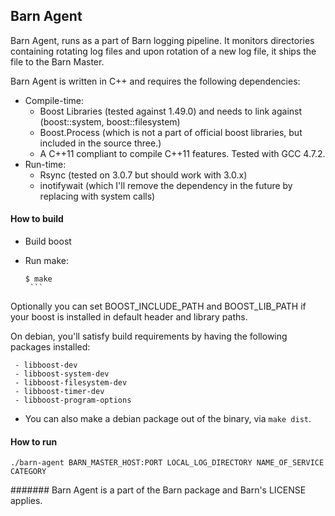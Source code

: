 Barn Agent
--------

Barn Agent, runs as a part of Barn logging pipeline. It monitors directories containing rotating log files and upon rotation of a new log file, it ships the file to the Barn Master. 

Barn Agent is written in C++ and requires the following dependencies:

* Compile-time:
  - Boost Libraries (tested against 1.49.0) and needs to link against (boost::system, boost::filesystem)
  - Boost.Process (which is not a part of official boost libraries, but included in the source three.)
  - A C++11 compliant to compile C++11 features. Tested with GCC 4.7.2.
* Run-time:
  - Rsync (tested on 3.0.7 but should work with 3.0.x)
  - inotifywait (which I'll remove the dependency in the future by replacing with system calls)


#### How to build

* Build boost
* Run make:

     ```
     $ make
      ```

Optionally you can set BOOST_INCLUDE_PATH and BOOST_LIB_PATH if your boost is installed in default header and library paths.

  On debian, you'll satisfy build requirements by having the following packages installed:
      
     - libboost-dev
     - libboost-system-dev 
     - libboost-filesystem-dev 
     - libboost-timer-dev 
     - libboost-program-options      
      
* You can also make a debian package out of the binary, via ```make dist```.


#### How to run

```
./barn-agent BARN_MASTER_HOST:PORT LOCAL_LOG_DIRECTORY NAME_OF_SERVICE CATEGORY
```

####### Barn Agent is a part of the Barn package and Barn's LICENSE applies.
